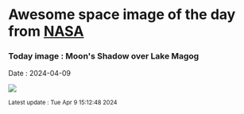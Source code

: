 
# Awesome space image of the day from [NASA](https://api.nasa.gov/)

### Today image : Moon's Shadow over Lake Magog
Date : 2024-04-09

![](https://apod.nasa.gov/apod/image/2404/StanHonda2024TSEMagogCanada1200.jpg)

<small>Latest update : Tue Apr  9 15:12:48 2024</small>
        